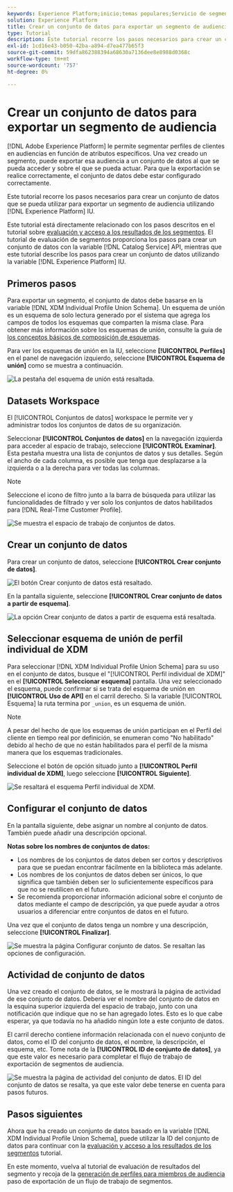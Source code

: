 ```yaml
---
keywords: Experience Platform;inicio;temas populares;Servicio de segmentación;segmentación;Segmentación;crear un conjunto de datos;exportar segmento de audiencia;exportar segmento;
solution: Experience Platform
title: Crear un conjunto de datos para exportar un segmento de audiencia
type: Tutorial
description: Este tutorial recorre los pasos necesarios para crear un conjunto de datos que se pueda utilizar para exportar un segmento de audiencia mediante la interfaz de usuario del Experience Platform.
exl-id: 1cd16e43-b050-42ba-a894-d7ea477b65f3
source-git-commit: 59dfa862388394a68630a7136dee8e8988d0368c
workflow-type: tm+mt
source-wordcount: '757'
ht-degree: 0%

---
```


# Crear un conjunto de datos para exportar un segmento de audiencia

[!DNL Adobe Experience Platform] le permite segmentar perfiles de clientes en audiencias en función de atributos específicos. Una vez creado un segmento, puede exportar esa audiencia a un conjunto de datos al que se pueda acceder y sobre el que se pueda actuar. Para que la exportación se realice correctamente, el conjunto de datos debe estar configurado correctamente.

Este tutorial recorre los pasos necesarios para crear un conjunto de datos que se pueda utilizar para exportar un segmento de audiencia utilizando [!DNL Experience Platform] IU.

Este tutorial está directamente relacionado con los pasos descritos en el tutorial sobre [evaluación y acceso a los resultados de los segmentos](./evaluate-a-segment.md). El tutorial de evaluación de segmentos proporciona los pasos para crear un conjunto de datos con la variable [!DNL Catalog Service] API, mientras que este tutorial describe los pasos para crear un conjunto de datos utilizando la variable [!DNL Experience Platform] IU.

## Primeros pasos

Para exportar un segmento, el conjunto de datos debe basarse en la variable [!DNL XDM Individual Profile Union Schema]. Un esquema de unión es un esquema de solo lectura generado por el sistema que agrega los campos de todos los esquemas que comparten la misma clase. Para obtener más información sobre los esquemas de unión, consulte la guía de [los conceptos básicos de composición de esquemas](../../xdm/schema/composition.md#union).

Para ver los esquemas de unión en la IU, seleccione **[!UICONTROL Perfiles]** en el panel de navegación izquierdo, seleccione **[!UICONTROL Esquema de unión]** como se muestra a continuación.

![La pestaña del esquema de unión está resaltada.](../images/tutorials/segment-export-dataset/union.png)

## Datasets Workspace

El [!UICONTROL Conjuntos de datos] workspace le permite ver y administrar todos los conjuntos de datos de su organización.

Seleccionar **[!UICONTROL Conjuntos de datos]** en la navegación izquierda para acceder al espacio de trabajo, seleccione **[!UICONTROL Examinar]**. Esta pestaña muestra una lista de conjuntos de datos y sus detalles. Según el ancho de cada columna, es posible que tenga que desplazarse a la izquierda o a la derecha para ver todas las columnas.

>[!NOTE]
>
>Seleccione el icono de filtro junto a la barra de búsqueda para utilizar las funcionalidades de filtrado y ver solo los conjuntos de datos habilitados para [!DNL Real-Time Customer Profile].

![Se muestra el espacio de trabajo de conjuntos de datos.](../images/tutorials/segment-export-dataset/browse.png)

## Crear un conjunto de datos

Para crear un conjunto de datos, seleccione **[!UICONTROL Crear conjunto de datos]**.

![El botón Crear conjunto de datos está resaltado.](../images/tutorials/segment-export-dataset/create-dataset.png)

En la pantalla siguiente, seleccione **[!UICONTROL Crear conjunto de datos a partir de esquema]**.

![La opción Crear conjunto de datos a partir de esquema está resaltada.](../images/tutorials/segment-export-dataset/create-from-schema.png)

## Seleccionar esquema de unión de perfil individual de XDM

Para seleccionar [!DNL XDM Individual Profile Union Schema] para su uso en el conjunto de datos, busque el &quot;[!UICONTROL Perfil individual de XDM]&quot; en el **[!UICONTROL Seleccionar esquema]** pantalla. Una vez seleccionado el esquema, puede confirmar si se trata del esquema de unión en **[!UICONTROL Uso de API]** en el carril derecho. Si la variable [!UICONTROL Esquema] la ruta termina por `_union`, es un esquema de unión.

>[!NOTE]
>
>A pesar del hecho de que los esquemas de unión participan en el Perfil del cliente en tiempo real por definición, se enumeran como &quot;No habilitado&quot; debido al hecho de que no están habilitados para el perfil de la misma manera que los esquemas tradicionales.

Seleccione el botón de opción situado junto a **[!UICONTROL Perfil individual de XDM]**, luego seleccione **[!UICONTROL Siguiente]**.

![Se resaltará el esquema Perfil individual de XDM.](../images/tutorials/segment-export-dataset/select-schema.png)

## Configurar el conjunto de datos

En la pantalla siguiente, debe asignar un nombre al conjunto de datos. También puede añadir una descripción opcional.

**Notas sobre los nombres de conjuntos de datos:**

* Los nombres de los conjuntos de datos deben ser cortos y descriptivos para que se puedan encontrar fácilmente en la biblioteca más adelante.
* Los nombres de los conjuntos de datos deben ser únicos, lo que significa que también deben ser lo suficientemente específicos para que no se reutilicen en el futuro.
* Se recomienda proporcionar información adicional sobre el conjunto de datos mediante el campo de descripción, ya que puede ayudar a otros usuarios a diferenciar entre conjuntos de datos en el futuro.

Una vez que el conjunto de datos tenga un nombre y una descripción, seleccione **[!UICONTROL Finalizar]**.

![Se muestra la página Configurar conjunto de datos. Se resaltan las opciones de configuración.](../images/tutorials/segment-export-dataset/configure-dataset.png)

## Actividad de conjunto de datos

Una vez creado el conjunto de datos, se le mostrará la página de actividad de ese conjunto de datos. Debería ver el nombre del conjunto de datos en la esquina superior izquierda del espacio de trabajo, junto con una notificación que indique que no se han agregado lotes. Esto es lo que cabe esperar, ya que todavía no ha añadido ningún lote a este conjunto de datos.

El carril derecho contiene información relacionada con el nuevo conjunto de datos, como el ID del conjunto de datos, el nombre, la descripción, el esquema, etc. Tome nota de la **[!UICONTROL ID de conjunto de datos]**, ya que este valor es necesario para completar el flujo de trabajo de exportación de segmentos de audiencia.

![Se muestra la página de actividad del conjunto de datos. El ID del conjunto de datos se resalta, ya que este valor debe tenerse en cuenta para pasos futuros.](../images/tutorials/segment-export-dataset/activity.png)

## Pasos siguientes

Ahora que ha creado un conjunto de datos basado en la variable [!DNL XDM Individual Profile Union Schema], puede utilizar la ID del conjunto de datos para continuar con la [evaluación y acceso a los resultados de los segmentos](./evaluate-a-segment.md) tutorial.

En este momento, vuelva al tutorial de evaluación de resultados del segmento y recoja de la [generación de perfiles para miembros de audiencia](./evaluate-a-segment.md#generate-profiles) paso de exportación de un flujo de trabajo de segmentos.
